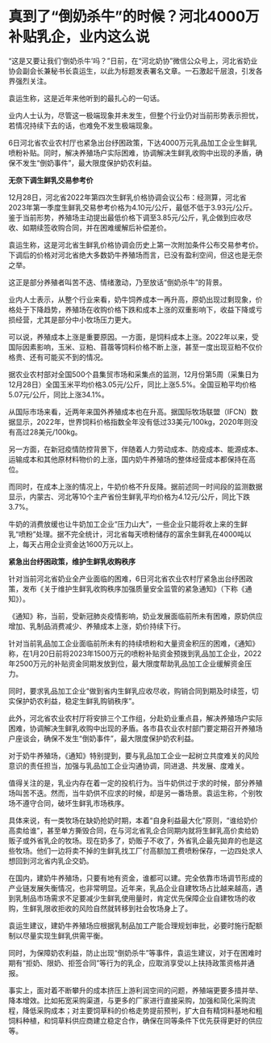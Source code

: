 # 真到了“倒奶杀牛”的时候？河北4000万补贴乳企，业内这么说

“这是又要让我们‘倒奶杀牛’吗？”日前，在“河北奶协”微信公众号上，河北省奶业协会副会长兼秘书长袁运生，以此为标题发表署名文章。一石激起千层浪，引发各界强烈关注。

袁运生称，这是近年来他听到的最扎心的一句话。

业内人士认为，尽管这一极端现象并未发生，但整个行业仍对当前形势表示担忧，若情况持续下去的话，也难免不发生极端现象。

6日河北省农业农村厅也紧急出台纾困政策，下达4000万元乳品加工企业生鲜乳喷粉补贴。同时，解决养殖场户实际困难，协调解决生鲜乳收购中出现的矛盾，确保不发生“倒奶事件”，最大限度保护奶农利益。

**无奈下调生鲜乳交易参考价**

12月28日，河北省2022年第四次生鲜乳价格协调会议公布：经测算，河北省2023年第一季度生鲜乳交易参考价格为4.10元/公斤，最低不低于3.93元/公斤。鉴于当前形势，养殖场主动提出最低价格下调至3.85元/公斤，乳企做到应收尽收、如期续签收购合同，并在困难缓解后补偿差价。

袁运生称，这是河北省生鲜乳价格协调会历史上第一次附加条件公布交易参考价。下调后的价格对河北省绝大多数奶牛养殖场而言，已没有盈利空间，但这也是无奈之举。

这正是部分养殖者叫苦不迭、情绪激动，乃至放话“倒奶杀牛”的背景。

业内人士表示，从整个行业来看，奶牛饲养成本一再升高，原奶出现过剩现象，价格处于下降趋势，养殖场在收购价格下跌和成本上涨的双重影响下，收益下降或亏损经营，尤其是部分中小牧场压力更大。

可以说，养殖成本上涨是重要原因。一方面，是饲料成本上涨。2022年以来，受国际因素影响，玉米、豆粕、苜蓿等饲料价格不断上涨，甚至一度出现豆粕不仅价格贵、还有可能买不到的情况。

据农业农村部对全国500个县集贸市场和采集点的监测，12月份第5周（采集日为12月28日）全国玉米平均价格3.05元/公斤，同比上涨5.5%。全国豆粕平均价格5.07元/公斤，同比上涨34.1%。

从国际市场来看，近两年来国外养殖成本也在升高。据国际牧场联盟（IFCN）数据显示，2022年，世界饲料价格指数全年没有低过33美元/100kg，2020年则没有高过28美元/100kg。

另一方面，在新冠疫情防控背景下，伴随着人力劳动成本、防疫成本、能源成本、运输成本和其他原材料物价的上涨，国内奶牛养殖场的整体经营成本都保持在高位。

而同时，在成本上涨的情况上，牛奶价格不升反降。据前述同一时间段的监测数据显示，内蒙古、河北等10个主产省份生鲜乳平均价格为4.12元/公斤，同比下跌3.7%。

牛奶的消费放缓也让牛奶加工企业“压力山大”，一些企业只能将收上来的生鲜乳“喷粉”处理。据不完全统计，河北省每天喷粉储存的富余生鲜乳在4000吨以上，每天占用企业资金达1600万元以上。

**紧急出台纾困政策，维护生鲜乳收购秩序**

针对当前河北省奶业全产业面临的困难，6日河北省农业农村厅紧急出台纾困政策，发布《关于维护生鲜乳收购秩序加强质量安全监管的紧急通知》（下称《通知》）。

《通知》称，当前，受新冠肺炎疫情影响，奶业发展面临前所未有困难，原奶供应增加、乳制品消费减少、养殖成本上涨，奶价持续下行。

针对当前乳品加工企业面临前所未有的持续喷粉和大量资金积压的困难，《通知》称，在1月20日前将2023年1500万元的喷粉补贴资金预拨到乳品加工企业，2022年2500万元的补贴资金同期发放到位，最大限度帮助乳品加工企业缓解资金压力。

同时，要求乳品加工企业“做到省内生鲜乳应收尽收，购销合同到期及时续签，切实保护奶农利益，稳定生鲜乳购销秩序”。

此外，河北省农业农村厅将安排三个工作组，分赴奶业重点县，解决养殖场户实际困难，协调解决生鲜乳收购中出现的矛盾。各市县农业农村部门要定期召开养殖场户座谈会，确保不发生“倒奶事件”，最大限度保护奶农利益。

对于奶牛养殖场，《通知》特别提到，要与乳品加工企业一起树立共度难关的风险意识的责任担当，加强与乳品加工企业沟通协调，同进退、共发展、度难关。

值得关注的是，乳业内存在着一定的投机行为。当牛奶供过于求的时候，部分养殖场叫苦不迭。然而，当牛奶供不应求的时候，却是另一番场景。袁运生称，个别牧场不遵守合同，破坏生鲜乳市场秩序。

具体来说，有一类牧场在缺奶抢奶时期，本着“自身利益最大化”原则，“谁给奶价高卖给谁”，甚至单方撕毁合同，在与河北省乳企合同期内就将生鲜乳高价卖给奶贩子或外省乳企的牧场。现在奶多了，奶贩子不收了，外省乳企最先拋弃的也是这些牧场。他们一边将卖不掉的生鲜乳找工厂付高额加工费喷粉保存，一边四处求人想回到河北省内乳企交奶。

在国内，建奶牛养殖场，只要有地有资金，谁都可以建。完全依靠市场调节形成的产业链发展失衡情况，也非常明显。近年来，乳品企业自建牧场占比越来越高，遇到乳制品市场需求不足要减少生鲜乳使用量时，肯定优先保障企业自建牧场的收购，生鲜乳限收拒收的风险自然就转移到社会牧场身上了。

袁运生建议，建奶牛养殖场应根据乳制品加工产能合理规划审批，必要时施行配额制以尽量实现生鲜乳供需平衡。

同时，为保障奶农利益，防止出现“倒奶杀牛”等事件，袁运生建议，对于在困难时期有“拒奶、限奶、拒签合同”等行为的乳企，应取消享受以上扶持政策资格并通报。

事实上，面对着不断攀升的成本挤压上游利润空间的问题，养殖端更要多措并举、降本增效。比如拓宽采购渠道，与更多的厂家进行直接采购，加强和简化采购流程，降低采购成本；对主要饲草料的价格走势提前预判，扩大自有精饲料基地和粗饲料种植，和饲草料供应商建立稳定合作，确保在同等条件下优先获得更好的供应等。

